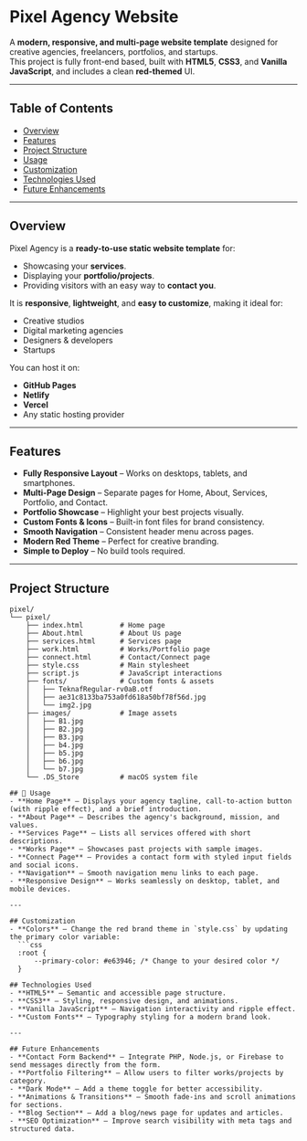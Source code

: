 # Pixel Agency Website

A **modern, responsive, and multi-page website template** designed for creative agencies, freelancers, portfolios, and startups.  
This project is fully front-end based, built with **HTML5**, **CSS3**, and **Vanilla JavaScript**, and includes a clean **red-themed** UI.

---

## Table of Contents

- [Overview](#-overview)
- [Features](#-features)
- [Project Structure](#-project-structure)
- [Usage](#-usage)
- [Customization](#-customization)
- [Technologies Used](#-technologies-used)
- [Future Enhancements](#-future-enhancements)

---

## Overview

Pixel Agency is a **ready-to-use static website template** for:
- Showcasing your **services**.
- Displaying your **portfolio/projects**.
- Providing visitors with an easy way to **contact you**.

It is **responsive**, **lightweight**, and **easy to customize**, making it ideal for:
- Creative studios  
- Digital marketing agencies  
- Designers & developers  
- Startups  

You can host it on:
- **GitHub Pages**
- **Netlify**
- **Vercel**
- Any static hosting provider

---

## Features

- **Fully Responsive Layout** – Works on desktops, tablets, and smartphones.
- **Multi-Page Design** – Separate pages for Home, About, Services, Portfolio, and Contact.
- **Portfolio Showcase** – Highlight your best projects visually.
- **Custom Fonts & Icons** – Built-in font files for brand consistency.
- **Smooth Navigation** – Consistent header menu across pages.
- **Modern Red Theme** – Perfect for creative branding.
- **Simple to Deploy** – No build tools required.

---

## Project Structure

```plaintext
pixel/
└── pixel/
    ├── index.html         # Home page
    ├── About.html         # About Us page
    ├── services.html      # Services page
    ├── work.html          # Works/Portfolio page
    ├── connect.html       # Contact/Connect page
    ├── style.css          # Main stylesheet
    ├── script.js          # JavaScript interactions
    ├── fonts/             # Custom fonts & assets
    │   ├── TeknafRegular-rv0aB.otf
    │   ├── ae31c8133ba753a0fd618a50bf78f56d.jpg
    │   └── img2.jpg
    ├── images/            # Image assets
    │   ├── B1.jpg
    │   ├── B2.jpg
    │   ├── B3.jpg
    │   ├── b4.jpg
    │   ├── b5.jpg
    │   ├── b6.jpg
    │   └── b7.jpg
    └── .DS_Store          # macOS system file

## 📌 Usage
- **Home Page** – Displays your agency tagline, call-to-action button (with ripple effect), and a brief introduction.  
- **About Page** – Describes the agency's background, mission, and values.  
- **Services Page** – Lists all services offered with short descriptions.  
- **Works Page** – Showcases past projects with sample images.  
- **Connect Page** – Provides a contact form with styled input fields and social icons.  
- **Navigation** – Smooth navigation menu links to each page.  
- **Responsive Design** – Works seamlessly on desktop, tablet, and mobile devices.  

---

## Customization
- **Colors** – Change the red brand theme in `style.css` by updating the primary color variable:
  ```css
  :root {
      --primary-color: #e63946; /* Change to your desired color */
  }

## Technologies Used
- **HTML5** – Semantic and accessible page structure.  
- **CSS3** – Styling, responsive design, and animations.  
- **Vanilla JavaScript** – Navigation interactivity and ripple effect.  
- **Custom Fonts** – Typography styling for a modern brand look.  

---

## Future Enhancements
- **Contact Form Backend** – Integrate PHP, Node.js, or Firebase to send messages directly from the form.  
- **Portfolio Filtering** – Allow users to filter works/projects by category.  
- **Dark Mode** – Add a theme toggle for better accessibility.  
- **Animations & Transitions** – Smooth fade-ins and scroll animations for sections.  
- **Blog Section** – Add a blog/news page for updates and articles.  
- **SEO Optimization** – Improve search visibility with meta tags and structured data.  

